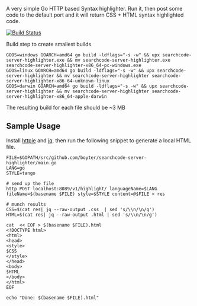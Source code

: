 A very simple Go HTTP based Syntax highlighter. Run it, then post some code to the default port and it will return 
CSS + HTML syntax highlighted code.

[![Build Status](https://travis-ci.org/boyter/searchcode-server-highlighter.svg?branch=master)](https://travis-ci.org/boyter/searchcode-server-highlighter)

Build step to create smallest builds

```
GOOS=windows GOARCH=amd64 go build -ldflags="-s -w" && upx searchcode-server-highlighter.exe && mv searchcode-server-highlighter.exe searchcode-server-highlighter-x86_64-pc-windows.exe
GOOS=linux GOARCH=amd64 go build -ldflags="-s -w" && upx searchcode-server-highlighter && mv searchcode-server-highlighter searchcode-server-highlighter-x86_64-unknown-linux
GOOS=darwin GOARCH=amd64 go build -ldflags="-s -w" && upx searchcode-server-highlighter && mv searchcode-server-highlighter searchcode-server-highlighter-x86_64-apple-darwin
```

The resulting build for each file should be ~3 MB

## Sample Usage

Install [httpie](https://httpie.org/) and [jq](https://stedolan.github.io/jq/), then run the following snippet to generate a local HTML file.

```shell
FILE=$GOPATH/src/github.com/boyter/searchcode-server-highlighter/main.go
LANG=go
STYLE=tango

# send up the file
http POST localhost:8089/v1/highlight/ languageName=$LANG fileName=$(basename $FILE) style=$STYLE content=@$FILE > res

# munch results
CSS=$(cat res| jq --raw-output .css  | sed 's/\\n/\n/g')
HTML=$(cat res| jq --raw-output .html | sed 's/\\n/\n/g')

cat  << EOF > $(basename $FILE).html
<!DOCTYPE html>
<html>
<head>
<style>
$CSS
</style>
</head>
<body>
$HTML
</body>
</html>
EOF

echo "Done: $(basename $FILE).html"
```
